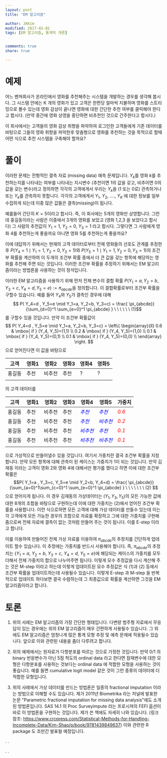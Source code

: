 ```yaml
---
layout: post 
title: "EM 알고리즘"

author: JKKim
modified: 2017-02-01
tags: [EM 알고리즘, 통계학 개론]


comments: true
share: true

---
```


# 예제 

어느 벤쳐회사가 온라인에서 영화를 추천해주는 시스템을 개발하는 경우를 생각해 봅시다. 그 시스템 안에는 K 개의 영화가 있고 고객은 한편당 얼마씩 지불하며 영화를 스트리밍으로 볼수 있는데 영화 감상이 끝나면 영화에 대한 간단한 추천 여부를 클릭해야 한다고 합시다. (만약 중간에 영화 상영을 중단하면 비추천인 것으로 간주한다고 합시다.)

이 회사에서는 고객들의 영화 감상 취향을  파악하여 로그인한 고객들에게 기존 데이터를 바탕으로 그들의 영화 취향을 파악한후 맞춤형으로 영화를 추천하는 것을 목적으로 할때 어떤 식으로 추천 시스템을 구축해야 할까요?







# 풀이  


이러한 문제는 전형적인 결측 자료 (missing data) 예측 문제입니다. $Y_k$를 영화 $k$를 추천하는지를 나타내는 여부를 나타내는 지시변수 (추천이면 1의 값을 갖고, 비추이면 0의 값을 갖는 변수)라고 정의하면 각각의 고객에게서 우리는 $Y_k$을 (1 또는 0로) 관측하거나 또는 $Y_k$를 관측하지 못합니다. 각각의 고객에게서 $Y_1$, $Y_2$, $....,$ $Y_K$ 에 대한 정보를 일부 수집하게 되는데  이중 많은 값들은 결측(missing)이 됩니다. 

예를들어 간단히 $K=5$이라고 합시다. 즉, 이 회사에는 5개의 영화만 상영합니다. 그런데 홍길동이라는 사람은 이중에서 3개의 영화를 보았고 (영화 1,2,3 을 보았다고 합시다) 그 사람의 추천값이 $Y_1=1$, $Y_2=0$, $Y_3=1$ 라고 합시다. 그렇다면 그 사람에게 영화 4를 추천하는게 좋을까요 아니면 영화 5를 추천하는게 좋을까요? 

이에 대답하기 위해서는 현재의 고객 데이터로부터 전체 영화들의 선호도 관계를 추정한후 
$P(Y_4=1 \mid Y_1=1, Y_2=0, Y_3 =1 )$와 $P(Y_5=1 \mid Y_1=1, Y_2=0, Y_3 =1 )$의 조건부 확률을 계산하여 이 두개의  조건부 확률 중에서 더 큰 값을 갖는 항목에 해당하는 영화를 추천해 주면 되는 것입니다. 이러한 조건부 확률을 추정하기 위해서는 EM 알고리즘이라는 방법론을 사용하는 것이 정석입니다. 


이러한 EM 알고리즘을 사용하기 위해 먼저 전체 변수의 결합 확률 $P(Y_1=a, Y_2=b, Y_3=c, Y_4=d, Y_5=e):=\pi_{abcde}$을 정의합니다. 이 결합확률로부터 조건부 확률을 구할수 있습니다.  예를 들어 $Y_4$와 $Y_5$가 결측인 경우에 대해 
$$ P( Y_4=d , Y_5=e \mid Y_1=a, Y_2=b, Y_3=c) = 
\frac{ \pi_{abcde}}{\sum_{d=0}^1 \sum_{e=0}^1 \pi_{abcde}  } \  \ \  \  \  \  (1)$$ 
를 구할수 있을 것입니다. 만약 이 조건부 확률값이 
$$ P( Y_4=d , Y_5=e \mid Y_1=a, Y_2=b, Y_3=c) = \left\{ \begin{array}{ll}
0.6 & \mbox{ if } (Y_4, Y_5)=(1,1) \\
0.2 & \mbox{ if } (Y_4, Y_5)=(1,0) \\
0.1 & \mbox{ if } (Y_4, Y_5)=(0,1) \\
0.1 & \mbox{ if } (Y_4, Y_5)=(0,0) \\
\end{array}
\right.
$$
으로 얻어진다면 이 값을 바탕으로 



| 고객 | 영화1 | 영화2 |영화3 | 영화4 | 영화5| 
|------|-------|-------|-----|-----|-----|
| 홍길동 | 추천 |비추천|추천 | ? |?| 
|       |     |     |    |  | |

의 고객 데이터를 


| 고객 | 영화1 | 영화2 |영화3 | 영화4 | 영화5 | 가중치 |
|------|-------|-------|-----|-----|-----|---| 
| 홍길동 | 추천 |비추천|추천 | <span style="color:blue"> *추천* </span> | <span style="color:blue"> *추천* </span> | <span style="color:red"> *0.6* </span>| 
| 홍길동 | 추천 |비추천|추천 | <span style="color:blue"> *추천* </span> | <span style="color:blue"> *비추천* </span> | <span style="color:red"> *0.2* </span>| 
| 홍길동 | 추천 |비추천|추천 | <span style="color:blue"> *비추천* </span> | <span style="color:blue"> *추천* </span> | <span style="color:red"> *0.1* </span>| 
| 홍길동 | 추천 |비추천|추천 | <span style="color:blue"> *비추천* </span> | <span style="color:blue"> *비추천* </span> | <span style="color:red"> *0.1* </span>| 
|       |     |     |    |  | | | 

으로 가상적으로 만들어낼수 있을 것입니다. 여기서 가중치란 결국 조건부 확률을 지칭합니다. 만약 모든 항목에 대해 관측이 된 케이스는 가중치가 1이 되는 것입니다. 만약 김재동 이라는 고객이 영화 2와 영화 4에 대해서만 평가를 했다고 하면 이에 대한 조건부 확률은 
$$P( Y_1=a , Y_3=c, Y_5=e \mid  Y_2=b, Y_4=d) =  \frac{ \pi_{abcde}}{\sum_{a=0}^1\sum_{c=0}^1 \sum_{e=0}^1  \pi_{abcde}  } \ \ \ \  \  \  \ (2)  $$
으로 얻어지게 됩니다. 이 경우 김재동의 가상데이터는 $(Y_1, Y_3, Y_5)$의 모든 가능한 값에 대한 8개의 조합을 바탕으로 구현하는데 이에 대한 가중치는 (2)에서 얻어진 조건부 확률을 사용합니다. 이런 식으로하면 모든 고객에 대해 가상 데이터를 만들수 있는데 이는 각 고객에게 모든 가능한 경우의 조합으로 자료를 확장하고 그에 대한 가중치를 구현해 줌으로써 전체 자료에 결측이 없는 것처럼 만들어 주는 것이 됩니다. 이를 E-step 이라고 합니다. 

이를 이용하여 만들어진 전체 가상 자료를 이용하여  $\pi_{abcde}$의 추정치를 간단하게 업데이트 할수 있습니다. 이 추정에는 가중치를 반드시 사용해야 합니다. 즉, $\pi_{abcde}$의 추정치는 $\{Y_1=a$, $Y_2=b$, $Y_3=c$, $Y_4=d$, $Y_5=e\}$에 해당되는 케이스의  가중치를 모두 더해서 전체 가중치의 합으로 나누어주면 됩니다. 
이렇게 모수 추정값을 다시 계산해 주는 것은 M-step 이라고 하는데 이렇게 업데이트된 모수 추정값은 식 (1)과 (2) 등에서 조건부 확률을 업데이트하는데 사용될수 있습니다. 이렇게 E-step 과 M-step 을 반복적으로 업데이트 하다보면 결국 수렴하는데 그 최종값으로 확률을 계산하면 그것을 EM 알고리즘이라고 합니다. 


# 토론

1. 위의 사례는 EM 알고리즘의 가장 간단한 형태입니다. 다변량 범주형 자료에서 무응답이 있는 경우에는 위의 EM 알고리즘이 매우 간편하게 사용될수 있습니다. 그 외에도 EM 알고리즘은 엄청나게 많은 통계 모형 추정 및 예측 문제에 적용될수 있습니다. 앞으로 이와 관련된 내용을 좀더  다루려고 합니다. 


2. 위의 예제에서는 원자료가 다항분포를 따르는 것으로 가정한 것입니다. 만약 0/1 의 binary 반응변수가 아닌 5점 척도의 ordinal data 라고 한다면 잠재변수에 대한 모형은 다항분포를 사용하는 것보다는 ordinal data 에 적합한 모형을 사용하는 것이 좋습니다. 예를 들면 cumulative logit model 같은 것이 그런 종류의 데이터에 더 적합한 모형입니다. 


3. 위의 사례에서 가상 데이터를 만드는 방법론은 일종의 fractional imputation 이라는 방법으로 이해할 수도 있습니다. 제가 2011년 Biometrika 라는 저널에 발표한 논문 "Parametric fractional imputation for missing data analysis"에도 소개된 방법론입니다. SAS 14.1 의 Proc Surveyimpute 라는 프로시져의 FEFI 옵션이 바로 이 방법론을 구현하는 것입니다. 제가 쓴 책에도 자세히 나와 있습니다. (링크 참조: <https://www.crcpress.com/Statistical-Methods-for-Handling-Incomplete-Data/Kim-Shao/p/book/9781439849637>) 이와 관련한 R package 도 조만간 발표될 예정입니다. 


.
.





.
.







